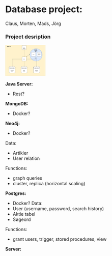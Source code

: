 # Database project:

Claus, Morten, Mads, Jörg

### Project desription

<img 
src="./images/dsc_db.png" 
alt="EER Diagram"
height="25%" 
width="25%"
/>



**Java Server:**
- Rest?

**MongoDB:**
- Docker?

**Neo4j:**
- Docker?

Data:
- Artikler
- User relation

Functions:
- graph queries
- cluster, replica (horizontal scaling)

**Postgres:**
- Docker?
Data: 
- User (username, password, search history)
- Aktie tabel
- Søgeord

Functions:
- grant users, trigger, stored procedures, view

**Server:**

